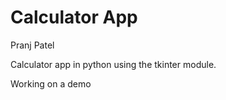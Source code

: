 # Calculator App
Pranj Patel

Calculator app in python using the tkinter module.

Working on a demo 
